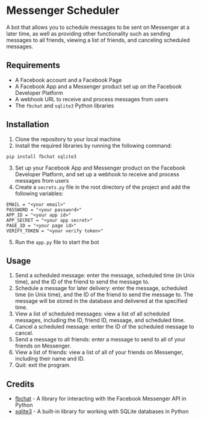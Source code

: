 # Messenger Scheduler

A bot that allows you to schedule messages to be sent on Messenger at a later time, as well as providing other functionality such as sending messages to all friends, viewing a list of friends, and canceling scheduled messages.

## Requirements

- A Facebook account and a Facebook Page
- A Facebook App and a Messenger product set up on the Facebook Developer Platform
- A webhook URL to receive and process messages from users
- The `fbchat` and `sqlite3` Python libraries

## Installation

1. Clone the repository to your local machine
2. Install the required libraries by running the following command:
```
pip install fbchat sqlite3
```

3. Set up your Facebook App and Messenger product on the Facebook Developer Platform, and set up a webhook to receive and process messages from users
4. Create a `secrets.py` file in the root directory of the project and add the following variables:
```
EMAIL = "<your email>"
PASSWORD = "<your password>"
APP_ID = "<your app id>"
APP_SECRET = "<your app secret>"
PAGE_ID = "<your page id>"
VERIFY_TOKEN = "<your verify token>"
```

5. Run the `app.py` file to start the bot

## Usage

1. Send a scheduled message: enter the message, scheduled time (in Unix time), and the ID of the friend to send the message to.
2. Schedule a message for later delivery: enter the message, scheduled time (in Unix time), and the ID of the friend to send the message to. The message will be stored in the database and delivered at the specified time.
3. View a list of scheduled messages: view a list of all scheduled messages, including the ID, friend ID, message, and scheduled time.
4. Cancel a scheduled message: enter the ID of the scheduled message to cancel.
5. Send a message to all friends: enter a message to send to all of your friends on Messenger.
6. View a list of friends: view a list of all of your friends on Messenger, including their name and ID.
7. Quit: exit the program.

## Credits

- [fbchat](https://github.com/carpedm20/fbchat) - A library for interacting with the Facebook Messenger API in Python
- [sqlite3](https://docs.python.org/3/library/sqlite3.html) - A built-in library for working with SQLite databases in Python
